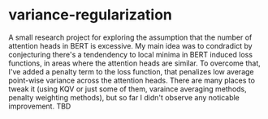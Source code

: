 # variance-regularization
A small research project for exploring the assumption that the number of attention heads in BERT is excessive.
My main idea was to condradict by conjecturing there's a tendendency to local minima in BERT induced loss functions, in areas where the attention heads are similar.
To overcome that, I've added a penalty term to the loss function, that penalizes low average point-wise variance across the attention heads.
There are many places to tweak it (using KQV or just some of them, varaince averaging methods, penalty weighting methods), but so far I didn't observe any noticable improvement.
TBD
